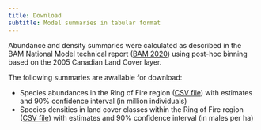 ```yaml
---
title: Download
subtitle: Model summaries in tabular format
---
```


Abundance and density summaries were calculated as described in the BAM National Model technical report ([BAM 2020](https://dx.doi.org/10.5281/zenodo.4018335)) using post-hoc binning based on the 2005 Canadian Land Cover layer. 

The following summaries are awailable for download:

- Species abundances in the Ring of Fire region ([CSV file](https://borealbirds.github.io/ring-of-fire/species/rof-abundance.csv))
with estimates and 90% confidence interval (in million individuals)
- Species densities in land cover classes within the Ring of Fire region ([CSV file](https://borealbirds.github.io/ring-of-fire/species/rof-density.csv))
with estimates and 90% confidence interval (in males per ha)
